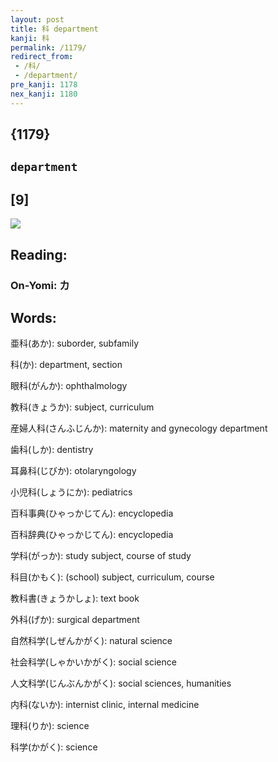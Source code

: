 ```yaml
---
layout: post
title: 科 department
kanji: 科
permalink: /1179/
redirect_from:
 - /科/
 - /department/
pre_kanji: 1178
nex_kanji: 1180
---
```


## {1179}

## `department`

## [9]

<div class="stroke"><img src="E7A791.png" /></div>

## Reading:

### On-Yomi: カ

## Words:

亜科(あか): suborder, subfamily

科(か): department, section

眼科(がんか): ophthalmology

教科(きょうか): subject, curriculum

産婦人科(さんふじんか): maternity and gynecology department

歯科(しか): dentistry

耳鼻科(じびか): otolaryngology

小児科(しょうにか): pediatrics

百科事典(ひゃっかじてん): encyclopedia

百科辞典(ひゃっかじてん): encyclopedia

学科(がっか): study subject, course of study

科目(かもく): (school) subject, curriculum, course

教科書(きょうかしょ): text book

外科(げか): surgical department

自然科学(しぜんかがく): natural science

社会科学(しゃかいかがく): social science

人文科学(じんぶんかがく): social sciences, humanities

内科(ないか): internist clinic, internal medicine

理科(りか): science

科学(かがく): science
